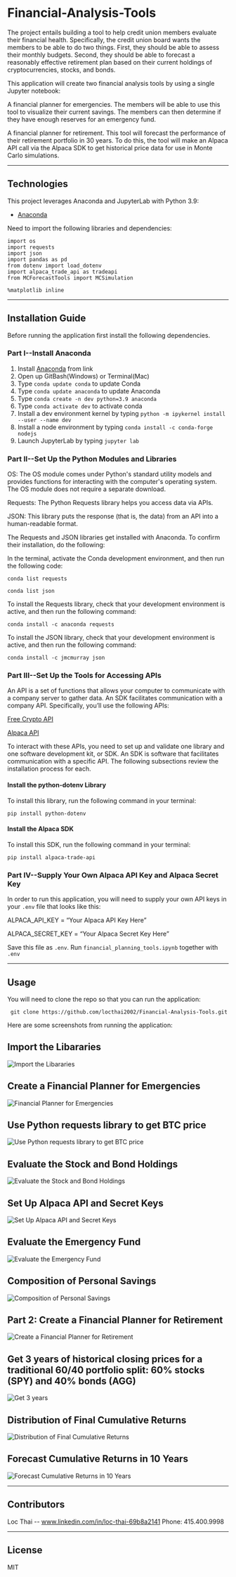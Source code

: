 # Financial-Analysis-Tools
The project entails building a tool to help credit union members evaluate their financial health. Specifically, the credit union board wants the members to be able to do two things. First, they should be able to assess their monthly budgets. Second, they should be able to forecast a reasonably effective retirement plan based on their current holdings of cryptocurrencies, stocks, and bonds. 

This application will create two financial analysis tools by using a single Jupyter notebook:

A financial planner for emergencies. The members will be able to use this tool to visualize their current savings. The members can then determine if they have enough reserves for an emergency fund.

A financial planner for retirement. This tool will forecast the performance of their retirement portfolio in 30 years. To do this, the tool will make an Alpaca API call via the Alpaca SDK to get historical price data for use in Monte Carlo simulations.


---

## Technologies

This project leverages Anaconda and JupyterLab with Python 3.9:

* [Anaconda](https://www.anaconda.com/products/individual) 

Need to import the following libraries and dependencies:

```
import os
import requests
import json
import pandas as pd
from dotenv import load_dotenv
import alpaca_trade_api as tradeapi
from MCForecastTools import MCSimulation

%matplotlib inline
```

---

## Installation Guide

Before running the application first install the following dependencies.

### Part I--Install Anaconda
1. Install [Anaconda](https://www.anaconda.com/products/individual) from link 
2. Open up GitBash(Windows) or Terminal(Mac)
3. Type ```conda update conda``` to update Conda
4. Type ```conda update anaconda``` to update Anaconda
5. Type ```conda create -n dev python=3.9 anaconda```
6. Type ```conda activate dev``` to activate conda
7. Install a dev environment kernel by typing ```python -m ipykernel install --user --name dev```
8. Install a node environment by typing ```conda install -c conda-forge nodejs```
9. Launch JupyterLab by typing ```jupyter lab```

### Part II--Set Up the Python Modules and Libraries


OS: The OS module comes under Python's standard utility models and provides functions for interacting with the computer's operating system. The OS module does not require a separate download.

Requests: The Python Requests library helps you access data via APIs.

JSON: This library puts the response (that is, the data) from an API into a human-readable format.

The Requests and JSON libraries get installed with Anaconda. To confirm their installation, do the following:

In the terminal, activate the Conda development environment, and then run the following code:
```
conda list requests

conda list json
```
To install the Requests library, check that your development environment is active, and then run the following command:
```
conda install -c anaconda requests 
```

To install the JSON library, check that your development environment is active, and then run the following command:
```
conda install -c jmcmurray json 
```

### Part III--Set Up the Tools for Accessing APIs
An API is a set of functions that allows your computer to communicate with a company server to gather data. An SDK facilitates communication with a company API. Specifically, you’ll use the following APIs:

[Free Crypto API](https://alternative.me/crypto/api/) 

[Alpaca API](https://alpaca.markets/) 

To interact with these APIs, you need to set up and validate one library and one software development kit, or SDK. An SDK is software that facilitates communication with a specific API. The following subsections review the installation process for each. 

#### Install the python-dotenv Library

To install this library, run the following command in your terminal:

```
pip install python-dotenv  
```

#### Install the Alpaca SDK

To install this SDK, run the following command in your terminal:
```
pip install alpaca-trade-api
```

### Part IV--Supply Your Own Alpaca API Key and Alpaca Secret Key

In order to run this application, you will need to supply your own API keys in your ```.env``` file that looks like this:

ALPACA_API_KEY = “Your Alpaca API Key Here”

ALPACA_SECRET_KEY = “Your Alpaca Secret Key Here”

Save this file as ```.env```. 
Run ```financial_planning_tools.ipynb``` together with ```.env```

---

## Usage

You will need to clone the repo so that you can run the application:

```
 git clone https://github.com/locthai2002/Financial-Analysis-Tools.git
```

Here are some screenshots from running the application:

## Import the Libararies

![Import the Libararies](Images/importlibraries.png)

## Create a Financial Planner for Emergencies

![Financial Planner for Emergencies](Images/createemergencies.png)

## Use Python requests library to get BTC price

![Use Python requests library to get BTC price](Images/makeapitogetbtcprice.png)

## Evaluate the Stock and Bond Holdings

![Evaluate the Stock and Bond Holdings](Images/evaluatestockandbond.png)

## Set Up Alpaca API and Secret Keys

![Set Up Alpaca API and Secret Keys](Images/setalpacaapisecretkeys.png)

## Evaluate the Emergency Fund

![Evaluate the Emergency Fund](Images/evaluateemergencyfund.png)

## Composition of Personal Savings

![Composition of Personal Savings](Images/personalsavings.png)

## Part 2: Create a Financial Planner for Retirement

![Create a Financial Planner for Retirement](Images/part2forretirement.png)

## Get 3 years of historical closing prices for a traditional 60/40 portfolio split: 60% stocks (SPY) and 40% bonds (AGG)

![Get 3 years](Images/useapitopull3yearsdata.png)

## Distribution of Final Cumulative Returns 

![Distribution of Final Cumulative Returns](Images/distributionoffinalcum.png)

## Forecast Cumulative Returns in 10 Years 

![Forecast Cumulative Returns in 10 Years](Images/forecast10yearsreturns.png)


---

## Contributors

Loc Thai -- www.linkedin.com/in/loc-thai-69b8a2141
Phone: 415.400.9998

---

## License

MIT

